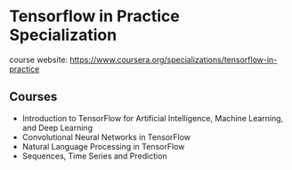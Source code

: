 # Tensorflow in Practice Specialization

course website: https://www.coursera.org/specializations/tensorflow-in-practice

## Courses

- Introduction to TensorFlow for Artificial Intelligence, Machine Learning, and Deep Learning
- Convolutional Neural Networks in TensorFlow
- Natural Language Processing in TensorFlow
- Sequences, Time Series and Prediction
